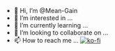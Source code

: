 - 👋 Hi, I’m @Mean-Gain
- 👀 I’m interested in ...
- 🌱 I’m currently learning ...
- 💞️ I’m looking to collaborate on ...
- 📫 How to reach me ...
[![ko-fi](https://ko-fi.com/img/githubbutton_sm.svg)](https://ko-fi.com/J3J37IX4C)
<!---
Mean-Gain/Mean-Gain is a ✨ special ✨ repository because its `README.md` (this file) appears on your GitHub profile.
You can click the Preview link to take a look at your changes.
--->
